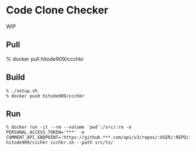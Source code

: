 # Code Clone Checker

WIP

## Pull

% docker pull hitode909/ccchkr

## Build

```
% ./setup.sh
% docker push hitode909/ccchkr
```


## Run

```
% docker run -it --rm --volume `pwd`:/src/:ro -e PERSONAL_ACCESS_TOKEN='***' -e COMMENT_API_ENDPOINT='https://github.***.com/api/v3/repos/:USER/:REPO/issues/:NUMBER/comments' hitode909/ccchkr ccchkr.sh --path src/ts/
```
